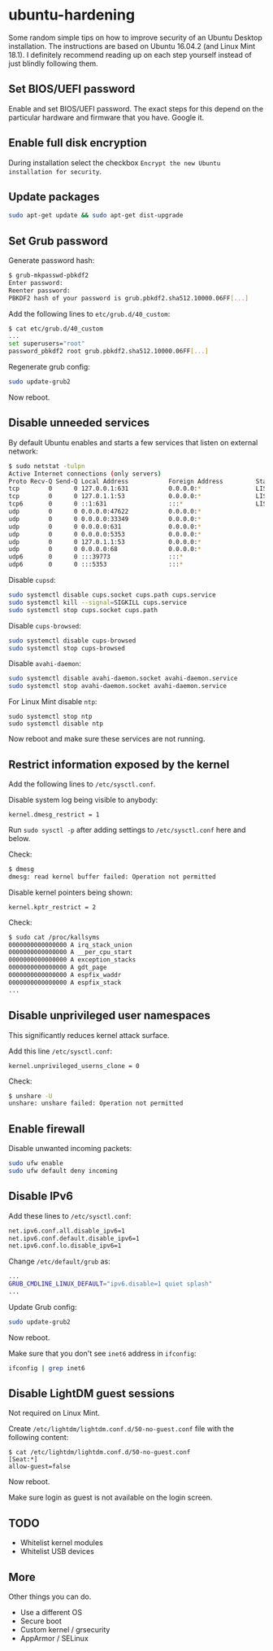 # ubuntu-hardening

Some random simple tips on how to improve security of an Ubuntu Desktop installation. 
The instructions are based on Ubuntu 16.04.2 (and Linux Mint 18.1).
I definitely recommend reading up on each step yourself instead of just blindly following them.

## Set BIOS/UEFI password

Enable and set BIOS/UEFI password.
The exact steps for this depend on the particular hardware and firmware that you have.
Google it.

## Enable full disk encryption

During installation select the checkbox `Encrypt the new Ubuntu installation for security`.

## Update packages

``` bash
sudo apt-get update && sudo apt-get dist-upgrade
```

## Set Grub password

Generate password hash:
``` bash
$ grub-mkpasswd-pbkdf2
Enter password: 
Reenter password: 
PBKDF2 hash of your password is grub.pbkdf2.sha512.10000.06FF[...]
```

Add the following lines to `etc/grub.d/40_custom`:
``` bash
$ cat etc/grub.d/40_custom
...
set superusers="root"
password_pbkdf2 root grub.pbkdf2.sha512.10000.06FF[...]
```

Regenerate grub config:
``` bash
sudo update-grub2
```

Now reboot.

## Disable unneeded services

By default Ubuntu enables and starts a few services that listen on external network:
``` bash
$ sudo netstat -tulpn
Active Internet connections (only servers)
Proto Recv-Q Send-Q Local Address           Foreign Address         State       PID/Program name
tcp        0      0 127.0.0.1:631           0.0.0.0:*               LISTEN      856/cupsd       
tcp        0      0 127.0.1.1:53            0.0.0.0:*               LISTEN      1050/dnsmasq    
tcp6       0      0 ::1:631                 :::*                    LISTEN      856/cupsd       
udp        0      0 0.0.0.0:47622           0.0.0.0:*                           1050/dnsmasq    
udp        0      0 0.0.0.0:33349           0.0.0.0:*                           855/avahi-daemon: r
udp        0      0 0.0.0.0:631             0.0.0.0:*                           993/cups-browsed
udp        0      0 0.0.0.0:5353            0.0.0.0:*                           855/avahi-daemon: r
udp        0      0 127.0.1.1:53            0.0.0.0:*                           1050/dnsmasq    
udp        0      0 0.0.0.0:68              0.0.0.0:*                           1038/dhclient   
udp6       0      0 :::39773                :::*                                855/avahi-daemon: r
udp6       0      0 :::5353                 :::*                                855/avahi-daemon: r
```

Disable `cupsd`:
``` bash
sudo systemctl disable cups.socket cups.path cups.service
sudo systemctl kill --signal=SIGKILL cups.service
sudo systemctl stop cups.socket cups.path
```

Disable `cups-browsed`:
``` bash
sudo systemctl disable cups-browsed
sudo systemctl stop cups-browsed
```

Disable `avahi-daemon`:
``` bash
sudo systemctl disable avahi-daemon.socket avahi-daemon.service
sudo systemctl stop avahi-daemon.socket avahi-daemon.service
```

For Linux Mint disable `ntp`:
```
sudo systemctl stop ntp
sudo systemctl disable ntp
```

Now reboot and make sure these services are not running.

## Restrict information exposed by the kernel

Add the following lines to `/etc/sysctl.conf`.

Disable system log being visible to anybody:
```
kernel.dmesg_restrict = 1
```

Run `sudo sysctl -p` after adding settings to `/etc/sysctl.conf` here and below.

Check:
``` bash
$ dmesg
dmesg: read kernel buffer failed: Operation not permitted
```

Disable kernel pointers being shown:
```
kernel.kptr_restrict = 2
```

Check:
``` bash
$ sudo cat /proc/kallsyms
0000000000000000 A irq_stack_union
0000000000000000 A __per_cpu_start
0000000000000000 A exception_stacks
0000000000000000 A gdt_page
0000000000000000 A espfix_waddr
0000000000000000 A espfix_stack
...
```

## Disable unprivileged user namespaces

This significantly reduces kernel attack surface.

Add this line `/etc/sysctl.conf`:
```
kernel.unprivileged_userns_clone = 0
```

Check:
``` bash
$ unshare -U
unshare: unshare failed: Operation not permitted
```

## Enable firewall

Disable unwanted incoming packets:
``` bash
sudo ufw enable
sudo ufw default deny incoming
```

## Disable IPv6

Add these lines to `/etc/sysctl.conf`:
``` bash
net.ipv6.conf.all.disable_ipv6=1  
net.ipv6.conf.default.disable_ipv6=1  
net.ipv6.conf.lo.disable_ipv6=1
```

Change `/etc/default/grub` as:
``` bash
...
GRUB_CMDLINE_LINUX_DEFAULT="ipv6.disable=1 quiet splash"
...
```

Update Grub config:
``` bash
sudo update-grub2
```

Now reboot.

Make sure that you don't see `inet6` address in `ifconfig`:
``` bash
ifconfig | grep inet6
```

## Disable LightDM guest sessions

Not required on Linux Mint.

Create `/etc/lightdm/lightdm.conf.d/50-no-guest.conf` file with the following content:
```
$ cat /etc/lightdm/lightdm.conf.d/50-no-guest.conf
[Seat:*]
allow-guest=false
```

Now reboot.

Make sure login as guest is not available on the login screen.

## TODO

- Whitelist kernel modules
- Whitelist USB devices

## More

Other things you can do.

- Use a different OS
- Secure boot
- Custom kernel / grsecurity
- AppArmor / SELinux
